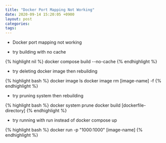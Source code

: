 ```yaml
---
title: "Docker Port Mapping Not Working"
date: 2020-09-14 15:20:05 +0900
layout: post
categories: 
tags: 
---
```


-   Docker port mapping not working

-   try building with no cache

{% highlight nil %}
docker compose build --no-cache
{% endhighlight %}

-   try deleting docker image then rebuilding

{% highlight bash %}
docker image ls
docker image rm [image-name] -f
{% endhighlight %}

-   try pruning system then rebuilding

{% highlight bash %}
docker system prune
docker build [dockerfile-directory]
{% endhighlight %}

-   try running with run instead of docker compose up

{% highlight bash %}
docker run -p "1000:1000" [image-name]
{% endhighlight %}
